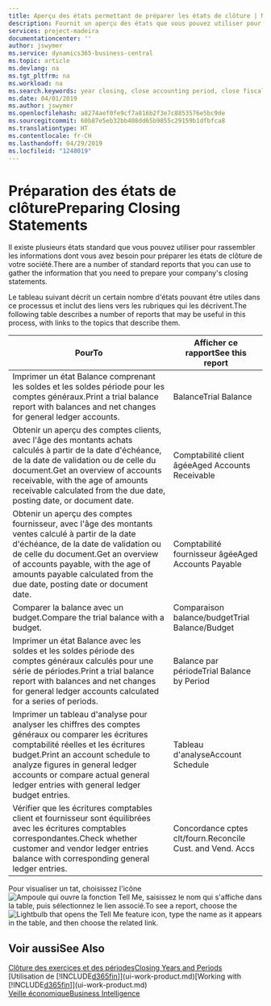 ```yaml
---
title: Aperçu des états permettant de préparer les états de clôture | Microsoft Docs
description: Fournit un aperçu des états que vous pouvez utiliser pour rassembler les informations pour préparer les états de clôture de votre société à la fin de l'année fiscale.
services: project-madeira
documentationcenter: ''
author: jswymer
ms.service: dynamics365-business-central
ms.topic: article
ms.devlang: na
ms.tgt_pltfrm: na
ms.workload: na
ms.search.keywords: year closing, close accounting period, close fiscal year, aging, creditor payments, vendor payments, assets, liabilities, equity, analysis, reporting, financial report, business intelligence, BI, Power Bi, KPI
ms.date: 04/01/2019
ms.author: jswymer
ms.openlocfilehash: a8274aef0fe9cf7a816b2f3e7c8853576e5bc9de
ms.sourcegitcommit: 60b87e5eb32bb408dd65b9855c29159b1dfbfca8
ms.translationtype: HT
ms.contentlocale: fr-CH
ms.lasthandoff: 04/29/2019
ms.locfileid: "1248019"
---
```

# <a name="preparing-closing-statements"></a><span data-ttu-id="2541c-103">Préparation des états de clôture</span><span class="sxs-lookup"><span data-stu-id="2541c-103">Preparing Closing Statements</span></span>
<span data-ttu-id="2541c-104">Il existe plusieurs états standard que vous pouvez utiliser pour rassembler les informations dont vous avez besoin pour préparer les états de clôture de votre société.</span><span class="sxs-lookup"><span data-stu-id="2541c-104">There are a number of standard reports that you can use to gather the information that you need to prepare your company's closing statements.</span></span>

<span data-ttu-id="2541c-105">Le tableau suivant décrit un certain nombre d'états pouvant être utiles dans ce processus et inclut des liens vers les rubriques qui les décrivent.</span><span class="sxs-lookup"><span data-stu-id="2541c-105">The following table describes a number of reports that may be useful in this process, with links to the topics that describe them.</span></span>

| <span data-ttu-id="2541c-106">Pour</span><span class="sxs-lookup"><span data-stu-id="2541c-106">To</span></span> | <span data-ttu-id="2541c-107">Afficher ce rapport</span><span class="sxs-lookup"><span data-stu-id="2541c-107">See this report</span></span> |
| --- | --- |
| <span data-ttu-id="2541c-108">Imprimer un état Balance comprenant les soldes et les soldes période pour les comptes généraux.</span><span class="sxs-lookup"><span data-stu-id="2541c-108">Print a trial balance report with balances and net changes for general ledger accounts.</span></span> |<span data-ttu-id="2541c-109">Balance</span><span class="sxs-lookup"><span data-stu-id="2541c-109">Trial Balance</span></span> |
| <span data-ttu-id="2541c-110">Obtenir un aperçu des comptes clients, avec l'âge des montants achats calculés à partir de la date d'échéance, de la date de validation ou de celle du document.</span><span class="sxs-lookup"><span data-stu-id="2541c-110">Get an overview of accounts receivable, with the age of amounts receivable calculated from the due date, posting date, or document date.</span></span> |<span data-ttu-id="2541c-111">Comptabilité client âgée</span><span class="sxs-lookup"><span data-stu-id="2541c-111">Aged Accounts Receivable</span></span> |
| <span data-ttu-id="2541c-112">Obtenir un aperçu des comptes fournisseur, avec l'âge des montants ventes calculé à partir de la date d'échéance, de la date de validation ou de celle du document.</span><span class="sxs-lookup"><span data-stu-id="2541c-112">Get an overview of accounts payable, with the age of amounts payable calculated from the due date, posting date or document date.</span></span> |<span data-ttu-id="2541c-113">Comptabilité fournisseur âgée</span><span class="sxs-lookup"><span data-stu-id="2541c-113">Aged Accounts Payable</span></span> |
| <span data-ttu-id="2541c-114">Comparer la balance avec un budget.</span><span class="sxs-lookup"><span data-stu-id="2541c-114">Compare the trial balance with a budget.</span></span> |<span data-ttu-id="2541c-115">Comparaison balance/budget</span><span class="sxs-lookup"><span data-stu-id="2541c-115">Trial Balance/Budget</span></span> |
| <span data-ttu-id="2541c-116">Imprimer un état Balance avec les soldes et les soldes période des comptes généraux calculés pour une série de périodes.</span><span class="sxs-lookup"><span data-stu-id="2541c-116">Print a trial balance report with balances and net changes for general ledger accounts calculated for a series of periods.</span></span> |<span data-ttu-id="2541c-117">Balance par période</span><span class="sxs-lookup"><span data-stu-id="2541c-117">Trial Balance by Period</span></span> |
| <span data-ttu-id="2541c-118">Imprimer un tableau d'analyse pour analyser les chiffres des comptes généraux ou comparer les écritures comptabilité réelles et les écritures budget.</span><span class="sxs-lookup"><span data-stu-id="2541c-118">Print an account schedule to analyze figures in general ledger accounts or compare actual general ledger entries with general ledger budget entries.</span></span> |<span data-ttu-id="2541c-119">Tableau d'analyse</span><span class="sxs-lookup"><span data-stu-id="2541c-119">Account Schedule</span></span> |
| <span data-ttu-id="2541c-120">Vérifier que les écritures comptables client et fournisseur sont équilibrées avec les écritures comptables correspondantes.</span><span class="sxs-lookup"><span data-stu-id="2541c-120">Check whether customer and vendor ledger entries balance with corresponding general ledger entries.</span></span> |<span data-ttu-id="2541c-121">Concordance cptes clt/fourn.</span><span class="sxs-lookup"><span data-stu-id="2541c-121">Reconcile Cust. and Vend. Accs</span></span> |

<span data-ttu-id="2541c-122">Pour visualiser un tat, choisissez l'icône ![Ampoule qui ouvre la fonction Tell Me](media/ui-search/search_small.png "Dites-moi ce que vous voulez faire"), saisissez le nom qui s'affiche dans la table, puis sélectionnez le lien associé.</span><span class="sxs-lookup"><span data-stu-id="2541c-122">To see a report, choose the ![Lightbulb that opens the Tell Me feature](media/ui-search/search_small.png "Tell me what you want to do") icon, type the name as it appears in the table, and then choose the related link.</span></span>

## <a name="see-also"></a><span data-ttu-id="2541c-123">Voir aussi</span><span class="sxs-lookup"><span data-stu-id="2541c-123">See Also</span></span>
[<span data-ttu-id="2541c-124">Clôture des exercices et des périodes</span><span class="sxs-lookup"><span data-stu-id="2541c-124">Closing Years and Periods</span></span>](year-close-years-periods.md)  
<span data-ttu-id="2541c-125">[Utilisation de [!INCLUDE[d365fin](includes/d365fin_md.md)]](ui-work-product.md)</span><span class="sxs-lookup"><span data-stu-id="2541c-125">[Working with [!INCLUDE[d365fin](includes/d365fin_md.md)]](ui-work-product.md)</span></span>  
[<span data-ttu-id="2541c-126">Veille économique</span><span class="sxs-lookup"><span data-stu-id="2541c-126">Business Intelligence</span></span>](bi.md)
